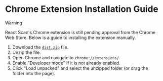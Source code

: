 # Chrome Extension Installation Guide

> [!WARNING]
> React Scan's Chrome extension is still pending approval from the Chrome Web Store. Below is a guide to installing the extension manually.

1. Download the [`dist.zip`](https://github.com/kentcdodds/react-scan/releases/latest/download/dist.zip) file.
2. Unzip the file.
3. Open Chrome and navigate to `chrome://extensions/`.
4. Enable "Developer mode" if it is not already enabled.
5. Click "Load unpacked" and select the unzipped folder (or drag the folder into the page).
